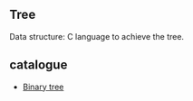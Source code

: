 ## Tree

Data structure: C language to achieve the tree.

## catalogue

- [Binary tree](tree-binary/README.md)

